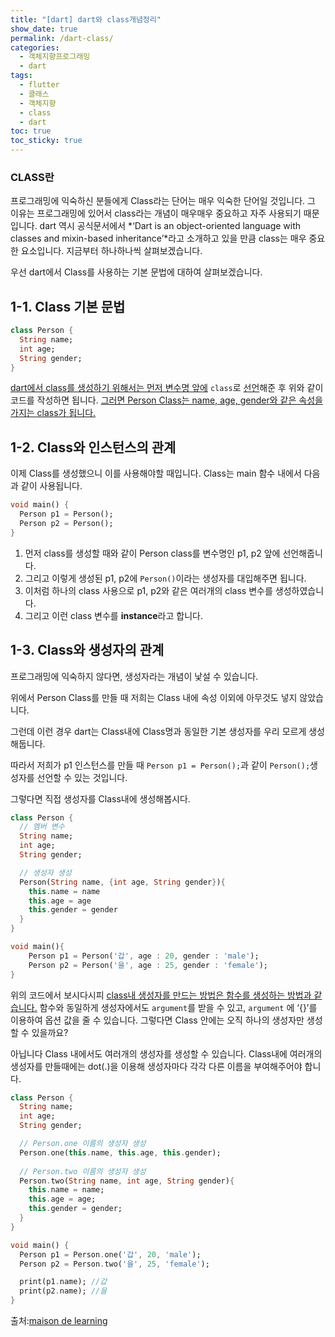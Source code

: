 ```yaml
---
title: "[dart] dart와 class개념정리"
show_date: true
permalink: /dart-class/
categories: 
  - 객체지향프로그래밍
  - dart
tags: 
  - flutter
  - 클래스
  - 객체지향
  - class
  - dart
toc: true
toc_sticky: true
---
```


### CLASS란

프로그래밍에 익숙하신 분들에게 Class라는 단어는 매우 익숙한 단어일 것입니다. 그 이유는 프로그래밍에 있어서 class라는 개념이 매우매우 중요하고 자주 사용되기 때문입니다. dart 역시 공식문서에서 *‘Dart is an object-oriented language with classes and mixin-based inheritance’*라고 소개하고 있을 만큼 class는 매우 중요한 요소입니다. 지금부터 하나하나씩 살펴보겠습니다.



우선 dart에서 Class를 사용하는 기본 문법에 대하여 살펴보겠습니다.



## 1-1. Class 기본 문법



```dart
class Person {
  String name;
  int age;
  String gender;
}
```



<u>dart에서 class를 생성하기 위해서는 먼저 변수명 앞에</u> `class`로 <u>선언</u>해준 후 위와 같이 코드를 작성하면 됩니다. <u>그러면 Person Class는 name, age, gender와 같은 속성을 가지는 class가 됩니다.</u>



## 1-2. Class와 인스턴스의 관계

이제 Class를 생성했으니 이를 사용해야할 때입니다. Class는 main 함수 내에서 다음과 같이 사용됩니다.



```dart
void main() {
  Person p1 = Person();
  Person p2 = Person();
}
```



1. 먼저 class를 생성할 때와 같이 Person class를 변수명인 p1, p2 앞에 선언해줍니다.
2. 그리고 이렇게 생성된 p1, p2에 `Person()`이라는 생성자를 대입해주면 됩니다.
3.  이처럼 하나의 class 사용으로 p1, p2와 같은 여러개의 class 변수를 생성하였습니다.
4.  그리고 이런 class 변수를 **instance**라고 합니다.



## 1-3. Class와 생성자의 관계

프로그래밍에 익숙하지 않다면, 생성자라는 개념이 낯설 수 있습니다.

 위에서 Person Class를 만들 때 저희는 Class 내에 속성 이외에 아무것도 넣지 않았습니다. 

그런데 이런 경우 dart는 Class내에 Class명과 동일한 기본 생성자를 우리 모르게 생성해둡니다.

 따라서 저희가 p1 인스턴스를 만들 때 `Person p1 = Person();`과 같이 `Person();`생성자를 선언할 수 있는 것입니다.

 그렇다면 직접 생성자를 Class내에 생성해봅시다.



```dart
class Person {
  // 멤버 변수
  String name;
  int age;
  String gender;

  // 생성자 생성
  Person(String name, {int age, String gender}){
    this.name = name
    this.age = age
    this.gender = gender
  }
}

void main(){
    Person p1 = Person('갑', age : 20, gender : 'male');
    Person p2 = Person('을', age : 25, gender : 'female');
}
```

위의 코드에서 보시다시피 <u>class내 생성자를 만드는 방법은 함수를 생성하는 방법과 같습니다.</u> 함수와 동일하게 생성자에서도 `argument`를 받을 수 있고, `argument` 에 ‘{}’를 이용하여 옵션 값을 줄 수 있습니다. 그렇다면 Class 안에는 오직 하나의 생성자만 생성할 수 있을까요?

아닙니다 Class 내에서도 여러개의 생성자를 생성할 수 있습니다. Class내에 여러개의 생성자를 만들때에는 dot(.)을 이용해 생성자마다 각각 다른 이름을 부여해주어야 합니다.

```dart
class Person {
  String name;
  int age;
  String gender;

  // Person.one 이름의 생성자 생성
  Person.one(this.name, this.age, this.gender);
  
  // Person.two 이름의 생성자 생성
  Person.two(String name, int age, String gender){
    this.name = name;
    this.age = age;
    this.gender = gender;
  }
}

void main() {
  Person p1 = Person.one('갑', 20, 'male');
  Person p2 = Person.two('을', 25, 'female');

  print(p1.name); //갑
  print(p2.name); //을
}

```





출처:[maison de learning](https://minkithub.github.io/2020/05/12/dart1/)
